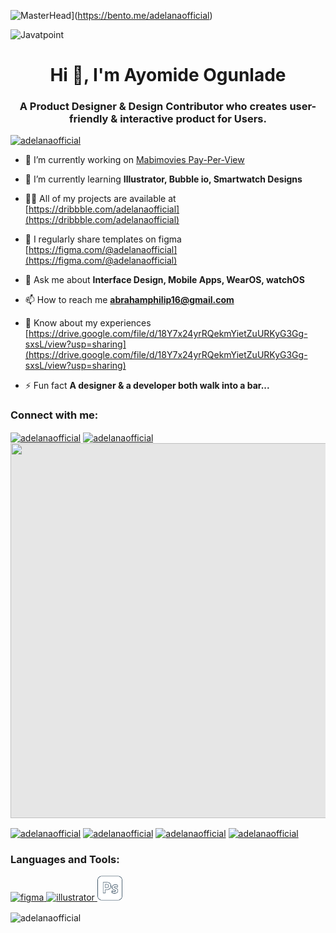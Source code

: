 ![MasterHead](https://i.pinimg.com/originals/32/9b/63/329b63886c58f6f4915b8642f52ec8b3.gif)](https://bento.me/adelanaofficial)

![Javatpoint](https://i.pinimg.com/originals/87/0a/2f/870a2f0a426751eac1fc9cefcd97be78.gif)

<h1 align="center">Hi 👋, I'm Ayomide Ogunlade</h1>
<h3 align="center">A Product Designer & Design Contributor who creates user-friendly & interactive product for Users.</h3>

<p align="left"> <a href="https://twitter.com/adelanaofficial" target="blank"><img src="https://img.shields.io/twitter/follow/adelanaofficial?logo=twitter&style=for-the-badge" alt="adelanaofficial" /></a> </p>

- 🔭 I’m currently working on [Mabimovies Pay-Per-View](https://dribbble.com/shots/23432360-Pay-Per-View-TV-App-TV-Shows-Section)

- 🌱 I’m currently learning **Illustrator, Bubble io, Smartwatch Designs**

- 👨‍💻 All of my projects are available at [https://dribbble.com/adelanaofficial](https://dribbble.com/adelanaofficial)

- 📝 I regularly share templates on figma [https://figma.com/@adelanaofficial](https://figma.com/@adelanaofficial)

- 💬 Ask me about **Interface Design, Mobile Apps, WearOS, watchOS**

- 📫 How to reach me **abrahamphilip16@gmail.com**

- 📄 Know about my experiences [https://drive.google.com/file/d/18Y7x24yrRQekmYietZuURKyG3Gg-sxsL/view?usp=sharing](https://drive.google.com/file/d/18Y7x24yrRQekmYietZuURKyG3Gg-sxsL/view?usp=sharing)

- ⚡ Fun fact **A designer & a developer both walk into a bar...**

<h3 align="left">Connect with me:</h3>
<p align="left">
<a href="https://twitter.com/adelanaofficial" target="blank"><img align="center" src="https://raw.githubusercontent.com/rahuldkjain/github-profile-readme-generator/master/src/images/icons/Social/twitter.svg" alt="adelanaofficial" height="30" width="40" /></a>
<a href="https://linkedin.com/in/adelanaofficial" target="blank"><img align="center" src="https://raw.githubusercontent.com/rahuldkjain/github-profile-readme-generator/master/src/images/icons/Social/linked-in-alt.svg" alt="adelanaofficial" height="30" width="40" /></a>

<img style="display: block;-webkit-user-select: none;margin: auto;background-color: hsl(0, 0%, 90%);" src="https://i.pinimg.com/originals/32/9b/63/329b63886c58f6f4915b8642f52ec8b3.gif" width="800" height="600">

<a href="https://fb.com/adelanaofficial" target="blank"><img align="center" src="https://raw.githubusercontent.com/rahuldkjain/github-profile-readme-generator/master/src/images/icons/Social/facebook.svg" alt="adelanaofficial" height="30" width="40" /></a>
<a href="https://instagram.com/adelanaofficial" target="blank"><img align="center" src="https://raw.githubusercontent.com/rahuldkjain/github-profile-readme-generator/master/src/images/icons/Social/instagram.svg" alt="adelanaofficial" height="30" width="40" /></a>
<a href="https://dribbble.com/adelanaofficial" target="blank"><img align="center" src="https://raw.githubusercontent.com/rahuldkjain/github-profile-readme-generator/master/src/images/icons/Social/dribbble.svg" alt="adelanaofficial" height="30" width="40" /></a>
<a href="https://www.behance.net/adelanaofficial" target="blank"><img align="center" src="https://raw.githubusercontent.com/rahuldkjain/github-profile-readme-generator/master/src/images/icons/Social/behance.svg" alt="adelanaofficial" height="30" width="40" /></a>
</p>

<h3 align="left">Languages and Tools:</h3>
<p align="left"> <a href="https://www.figma.com/" target="_blank" rel="noreferrer"> <img src="https://www.vectorlogo.zone/logos/figma/figma-icon.svg" alt="figma" width="40" height="40"/> </a> <a href="https://www.adobe.com/in/products/illustrator.html" target="_blank" rel="noreferrer"> <img src="https://www.vectorlogo.zone/logos/adobe_illustrator/adobe_illustrator-icon.svg" alt="illustrator" width="40" height="40"/> </a> <a href="https://www.photoshop.com/en" target="_blank" rel="noreferrer"> <img src="https://raw.githubusercontent.com/devicons/devicon/master/icons/photoshop/photoshop-line.svg" alt="photoshop" width="40" height="40"/> </a> </p>

<p><img align="center" src="https://github-readme-stats.vercel.app/api/top-langs?username=adelanaofficial&show_icons=true&locale=en&layout=compact" alt="adelanaofficial" /></p>
